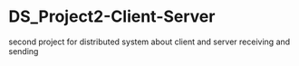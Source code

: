# DS_Project2-Client-Server
second project for distributed system about client and server receiving and sending
